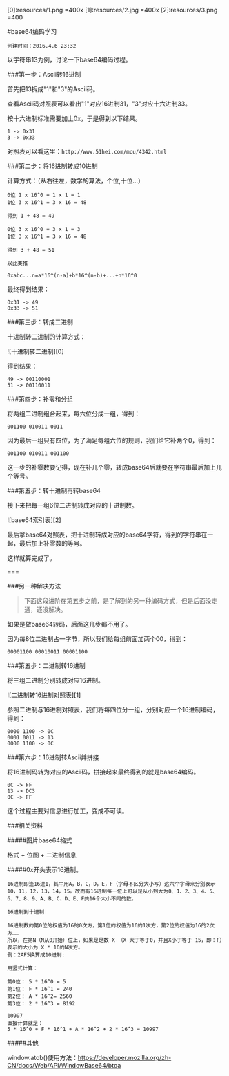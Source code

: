 
[0]:resources/1.png =400x
[1]:resources/2.jpg =400x
[2]:resources/3.png =400

#base64编码学习

	创建时间：2016.4.6 23:32

以字符串13为例，讨论一下base64编码过程。

###第一步：Ascii转16进制

首先把13拆成"1"和"3"的Ascii码。

查看Ascii码对照表可以看出"1"对应16进制31，"3"对应十六进制33。

按十六进制标准需要加上0x，于是得到以下结果。

```
1 -> 0x31
3 -> 0x33
```

对照表可以看这里：`http://www.51hei.com/mcu/4342.html`

###第二步：将16进制转成10进制

计算方式：（从右往左，数学的算法，个位,十位...）

```
0位 1 x 16^0 = 1 x 1 = 1
1位 3 x 16^1 = 3 x 16 = 48

得到 1 + 48 = 49

0位 3 x 16^0 = 3 x 1 = 3
1位 3 x 16^1 = 3 x 16 = 48

得到 3 + 48 = 51

以此类推

0xabc...n=a*16^(n-a)+b*16^(n-b)+...+n*16^0
````

最终得到结果：

```
0x31 -> 49
0x33 -> 51
```

###第三步：转成二进制

十进制转二进制的计算方式：

![十进制转二进制][0]

得到结果：

```
49 -> 00110001
51 -> 00110011
```

###第四步：补零和分组

将两组二进制组合起来，每六位分成一组，得到：

`001100 010011 0011`

因为最后一组只有四位，为了满足每组六位的规则，我们给它补两个0，得到：

`001100 010011 001100`

这一步的补零数要记得，现在补几个零，转成base64后就要在字符串最后加上几个等号。

###第五步：转十进制再转base64

接下来把每一组6位二进制转成对应的十进制数。

![base64索引表][2]

最后拿base64对照表，把十进制转成对应的base64字符，得到的字符串在一起，最后加上补零数的等号。

这样就算完成了。

===

###另一种解决方法

>下面这段进阶在第五步之前，是了解到的另一种编码方式，但是后面没走通，还没解决。

如果是做base64转码，后面这几步都不用了。

因为每8位二进制占一字节，所以我们给每组前面加两个00，得到：

`00001100 00010011 00001100`

###第五步：二进制转16进制

将三组二进制分别转成对应16进制。

![二进制转16进制对照表][1]

参照二进制与16进制对照表，我们将每四位分一组，分别对应一个16进制编码，得到：

```
0000 1100 -> 0C
0001 0011 -> 13
0000 1100 -> 0C
```

###第六步：16进制转Ascii并拼接

将16进制码转为对应的Ascii码，拼接起来最终得到的就是base64编码。

```
0C -> FF
13 -> DC3
0C -> FF
```

这个过程主要对信息进行加工，变成不可读。

###相关资料

#####图片base64格式

格式 + 位图 + 二进制信息


#####0x开头表示16进制。

```
16进制即逢16进1，其中用A，B，C，D，E，F（字母不区分大小写）这六个字母来分别表示10，11，12，13，14，15。故而有16进制每一位上可以是从小到大为0、1、2、3、4、5、6、7、8、9、A、B、C、D、E、F共16个大小不同的数。

16进制到十进制

16进制数的第0位的权值为16的0次方，第1位的权值为16的1次方，第2位的权值为16的2次方……
所以，在第N（N从0开始）位上，如果是是数 X （X 大于等于0，并且X小于等于 15，即：F）表示的大小为 X * 16的N次方。
例：2AF5换算成10进制:

用竖式计算：

第0位： 5 * 16^0 = 5
第1位： F * 16^1 = 240
第2位： A * 16^2= 2560
第3位： 2 * 16^3 = 8192

10997
直接计算就是：
5 * 16^0 + F * 16^1 + A * 16^2 + 2 * 16^3 = 10997
```

#####其他

window.atob()使用方法：https://developer.mozilla.org/zh-CN/docs/Web/API/WindowBase64/btoa
